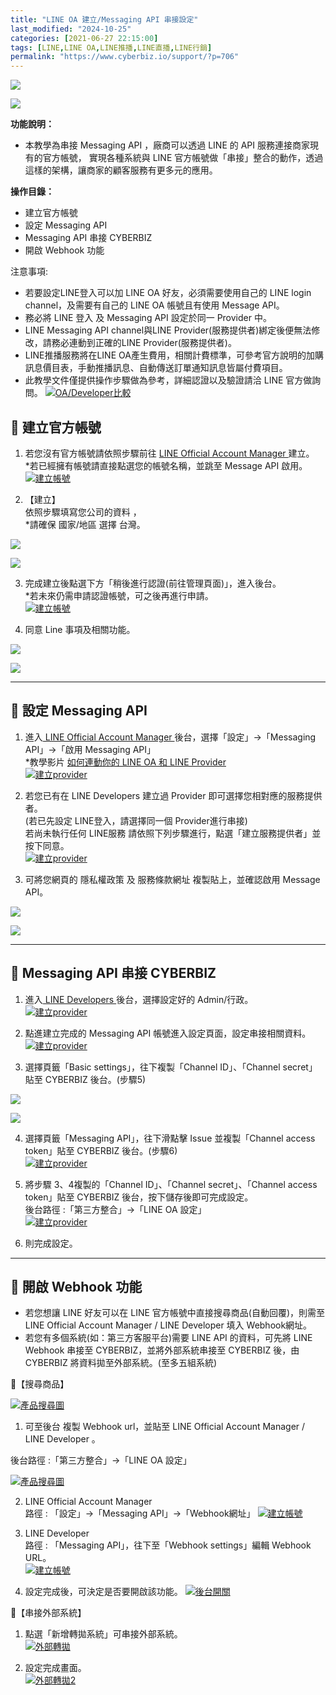 ```yaml
---
title: "LINE OA 建立/Messaging API 串接設定"
last_modified: "2024-10-25"
categories: [2021-06-27 22:15:00]
tags: [LINE,LINE OA,LINE推播,LINE直播,LINE行銷]
permalink: "https://www.cyberbiz.io/support/?p=706"
---
```


![](https://www.cyberbiz.io/support/wp-content/uploads/適用站別.png)

[![](https://www.cyberbiz.io/support/wp-content/uploads/台灣站.png)](https://www.cyberbiz.io/support/?page_id=2490)

**功能說明：**  

* 本教學為串接 Messaging API ，廠商可以透過 LINE 的 API 服務連接商家現有的官方帳號， 實現各種系統與 LINE 官方帳號做「串接」整合的動作，透過這樣的架構，讓商家的顧客服務有更多元的應用。 

**操作目錄：**

* 建立官方帳號 
* 設定 Messaging API
* Messaging API 串接 CYBERBIZ
* 開啟 Webhook 功能

注意事項:  

* 若要設定LINE登入可以加 LINE OA 好友，必須需要使用自己的 LINE login channel，及需要有自己的 LINE OA 帳號且有使用 Message API。
* 務必將 LINE 登入 及 Messaging API 設定於同一 Provider 中。
* LINE Messaging API channel與LINE Provider(服務提供者)綁定後便無法修改，請務必連動到正確的LINE Provider(服務提供者)。
* LINE推播服務將在LINE OA產生費用，相關計費標準，可參考官方說明的加購訊息價目表，手動推播訊息、自動傳送訂單通知訊息皆屬付費項目。
* 此教學文件僅提供操作步驟做為參考，詳細認證以及驗證請洽 LINE 官方做詢問。 
[![OA/Developer比較](https://www.cyberbiz.io/support/wp-content/uploads/LINE-Messaging-API-設定01.png)](https://www.cyberbiz.io/support/wp-content/uploads/LINE-Messaging-API-設定01.png)



## 📌 建立官方帳號



1. 若您沒有官方帳號請依照步驟前往 [ LINE Official Account Manager ](https://manager.line.biz/?status=success&status=success) 建立。  
*若已經擁有帳號請直接點選您的帳號名稱，並跳至 Message API 啟用。 [![建立帳號](https://www.cyberbiz.io/support/wp-content/uploads/LINE-Messaging-API-設定02.png)](https://www.cyberbiz.io/support/wp-content/uploads/LINE-Messaging-API-設定02.png)


2. 【建立】  
依照步驟填寫您公司的資料 ，  
*請確保 國家/地區 選擇 台灣。  

[![](https://www.cyberbiz.io/support/wp-content/uploads/LINE-Messaging-API-設定03.png)](https://www.cyberbiz.io/support/wp-content/uploads/LINE-Messaging-API-設定03.png)

[![](https://www.cyberbiz.io/support/wp-content/uploads/LINE-Messaging-API-設定04.png)](https://www.cyberbiz.io/support/wp-content/uploads/LINE-Messaging-API-設定04.png)



3. 完成建立後點選下方「稍後進行認證(前往管理頁面)」，進入後台。  
*若未來仍需申請認證帳號，可之後再進行申請。  
[![建立帳號](https://www.cyberbiz.io/support/wp-content/uploads/LINE-Messaging-API-設定05.png)](https://www.cyberbiz.io/support/wp-content/uploads/LINE-Messaging-API-設定05.png)



4. 同意 Line 事項及相關功能。  

[![](https://www.cyberbiz.io/support/wp-content/uploads/LINE-Messaging-API-設定06.png)](https://www.cyberbiz.io/support/wp-content/uploads/LINE-Messaging-API-設定06.png)

[![](https://www.cyberbiz.io/support/wp-content/uploads/LINE-Messaging-API-設定07.png)](https://www.cyberbiz.io/support/wp-content/uploads/LINE-Messaging-API-設定07.png)





* * *

## 📌 設定 Messaging API




1. 進入[ LINE Official Account Manager ](https://manager.line.biz/?status=success&status=success) 後台，選擇「設定」→「Messaging API」→「啟用 Messaging API」  
*教學影片 [如何連動你的 LINE OA 和 LINE Provider](https://www.awesomescreenshot.com/video/18731397?key=f8d19d8913645bd40a7d7cec93269c4a)   
[![建立provider](https://www.cyberbiz.io/support/wp-content/uploads/LINE-Messaging-API-設定08.png)](https://www.cyberbiz.io/support/wp-content/uploads/LINE-Messaging-API-設定08.png)



2. 若您已有在 LINE Developers 建立過 Provider 即可選擇您相對應的服務提供者。  
(若已先設定 LINE登入，請選擇同一個 Provider進行串接)  
若尚未執行任何 LINE服務 請依照下列步驟進行，點選「建立服務提供者」並按下同意。  
[![建立provider](https://www.cyberbiz.io/support/wp-content/uploads/LINE-Messaging-API-設定09.png)](https://www.cyberbiz.io/support/wp-content/uploads/LINE-Messaging-API-設定09.png)



3. 可將您網頁的 隱私權政策 及 服務條款網址 複製貼上，並確認啟用 Message API。  

[![](https://www.cyberbiz.io/support/wp-content/uploads/LINE-Messaging-API-設定10.png)](https://www.cyberbiz.io/support/wp-content/uploads/LINE-Messaging-API-設定10.png)

[![](https://www.cyberbiz.io/support/wp-content/uploads/LINE-Messaging-API-設定11.png)](https://www.cyberbiz.io/support/wp-content/uploads/LINE-Messaging-API-設定11.png)





* * *

## 📌 Messaging API 串接 CYBERBIZ




1. 進入[  LINE Developers ](https://developers.line.biz/en/?status=success) 後台，選擇設定好的 Admin/行政。   
[![建立provider](https://www.cyberbiz.io/support/wp-content/uploads/LINE-Messaging-API-設定13.png)](https://www.cyberbiz.io/support/wp-content/uploads/LINE-Messaging-API-設定13.png)



2. 點進建立完成的 Messaging API 帳號進入設定頁面，設定串接相關資料。   
[![建立provider](https://www.cyberbiz.io/support/wp-content/uploads/LINE-Messaging-API-設定14.png)](https://www.cyberbiz.io/support/wp-content/uploads/LINE-Messaging-API-設定14.png)



3. 選擇頁籤「Basic settings」，往下複製「Channel ID」、「Channel secret」貼至 CYBERBIZ 後台。(步驟5)   

[![](https://www.cyberbiz.io/support/wp-content/uploads/LINE-Messaging-API-設定16.png)](https://www.cyberbiz.io/support/wp-content/uploads/LINE-Messaging-API-設定16.png)

[![](https://www.cyberbiz.io/support/wp-content/uploads/LINE-Messaging-API-設定17.png)](https://www.cyberbiz.io/support/wp-content/uploads/LINE-Messaging-API-設定17.png)



4. 選擇頁籤「Messaging API」，往下滑點擊 Issue 並複製「Channel access token」貼至 CYBERBIZ 後台。(步驟6)   
[![建立provider](https://www.cyberbiz.io/support/wp-content/uploads/LINE-Messaging-API-設定18.png)](https://www.cyberbiz.io/support/wp-content/uploads/LINE-Messaging-API-設定18.png)



5. 將步驟 3、4複製的「Channel ID」、「Channel secret」、「Channel access token」貼至 CYBERBIZ 後台，按下儲存後即可完成設定。  
後台路徑 :「第三方整合」→「LINE OA 設定」  
[![建立provider](https://www.cyberbiz.io/support/wp-content/uploads/LINE-Messaging-API-設定19.png)](https://www.cyberbiz.io/support/wp-content/uploads/LINE-Messaging-API-設定19.png)



6. 則完成設定。

* * *



## 📌 開啟 Webhook 功能



* 若您想讓 LINE 好友可以在 LINE 官方帳號中直接搜尋商品(自動回覆)，則需至 LINE Official Account Manager / LINE Developer 填入 Webhook網址。
* 若您有多個系統(如：第三方客服平台)需要 LINE API 的資料，可先將 LINE Webhook 串接至 CYBERBIZ，並將外部系統串接至 CYBERBIZ 後，由 CYBERBIZ 將資料拋至外部系統。(至多五組系統)



📍【搜尋商品】

[![產品搜尋圖](https://www.cyberbiz.io/support/wp-content/uploads/LINE-Messaging-API-設定20.png)](https://www.cyberbiz.io/support/wp-content/uploads/LINE-Messaging-API-設定20.png)  


1. 可至後台 複製 Webhook url，並貼至 LINE Official Account Manager / LINE Developer 。   

後台路徑 :「第三方整合」→「LINE OA 設定」  

[![產品搜尋圖](https://www.cyberbiz.io/support/wp-content/uploads/LINE-Messaging-API-設定21.png)](https://www.cyberbiz.io/support/wp-content/uploads/LINE-Messaging-API-設定21.png)



2. LINE Official Account Manager  
路徑 : 「設定」→「Messaging API」→「Webhook網址」
[![建立帳號](https://www.cyberbiz.io/support/wp-content/uploads/LINE-Messaging-API-設定12.png)](https://www.cyberbiz.io/support/wp-content/uploads/LINE-Messaging-API-設定12.png)




3. LINE Developer  
路徑 :  「Messaging API」，往下至「Webhook settings」編輯 Webhook URL。  
[![建立帳號](https://www.cyberbiz.io/support/wp-content/uploads/LINE-Messaging-API-設定15.png)](https://www.cyberbiz.io/support/wp-content/uploads/LINE-Messaging-API-設定15.png)



4. 設定完成後，可決定是否要開啟該功能。 [![後台開關](https://www.cyberbiz.io/support/wp-content/uploads/LINE-Messaging-API-設定22.png)](https://www.cyberbiz.io/support/wp-content/uploads/LINE-Messaging-API-設定22.png)


📍【串接外部系統】

1. 點選「新增轉拋系統」可串接外部系統。  
[![外部轉拋](https://www.cyberbiz.io/support/wp-content/uploads/LINE-Messaging-API-設定23.png)](https://www.cyberbiz.io/support/wp-content/uploads/LINE-Messaging-API-設定23.png)



2. 設定完成畫面。  
[![外部轉拋2](https://www.cyberbiz.io/support/wp-content/uploads/LINE-Messaging-API-設定24.png)](https://www.cyberbiz.io/support/wp-content/uploads/LINE-Messaging-API-設定24.png)



